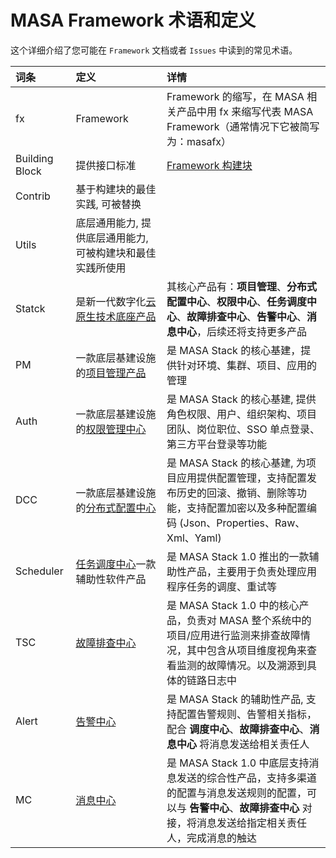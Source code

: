 # MASA Framework 术语和定义

这个详细介绍了您可能在 `Framework` 文档或者 `Issues` 中读到的常见术语。

| 词条             | 定义                                            | 详情                                                                                                   |
|:---------------|:----------------------------------------------|:-----------------------------------------------------------------------------------------------------|
| fx             | Framework                                     | Framework 的缩写，在 MASA 相关产品中用 fx 来缩写代表 MASA Framework（通常情况下它被简写为：masafx）                               |
| Building Block | 提供接口标准                                        | [Framework 构建块](/framework/concepts/building-blocks-concept)                                         |
| Contrib        | 基于构建块的最佳实践, 可被替换                              |                                                                                                      |
| Utils          | 底层通用能力, 提供底层通用能力, 可被构建块和最佳实践所使用               |                                                                                                      |
| Statck         | 是新一代数字化[云原生技术底座产品](/stack/stack/introduce)    | 其核心产品有：**项目管理**、**分布式配置中心**、**权限中心**、**任务调度中心**、**故障排查中心**、**告警中心**、**消息中心**，后续还将支持更多产品              |
| PM             | 一款底层基建设施的[项目管理产品](/stack/pm/introduce)        | 是 MASA Stack 的核心基建，提供针对环境、集群、项目、应用的管理                                                                |
| Auth           | 一款底层基建设施的[权限管理中心](/stack/auth/introduce)      | 是 MASA Stack 的核心基建, 提供角色权限、用户、组织架构、项目团队、岗位职位、SSO 单点登录、第三方平台登录等功能                                     |
| DCC            | 一款底层基建设施的[分布式配置中心](/stack/dcc/introduce)      | 是 MASA Stack 的核心基建, 为项目应用提供配置管理，支持配置发布历史的回滚、撤销、删除等功能，支持配置加密以及多种配置编码 (Json、Properties、Raw、Xml、Yaml)   |
| Scheduler      | [任务调度中心](/stack/scheduler/introduce)一款辅助性软件产品 | 是 MASA Stack 1.0 推出的一款辅助性产品，主要用于负责处理应用程序任务的调度、重试等                                                    |
| TSC            | [故障排查中心](/stack/tsc/introduce)                | 是 MASA Stack 1.0 中的核心产品，负责对 MASA 整个系统中的项目/应用进行监测来排查故障情况，其中包含从项目维度视角来查看监测的故障情况。以及溯源到具体的链路日志中          |
| Alert          | [告警中心](/stack/alert/introduce)                | 是 MASA Stack 的辅助性产品, 支持配置告警规则、告警相关指标，配合 **调度中心**、**故障排查中心**、**消息中心** 将消息发送给相关责任人                     |
| MC             | [消息中心](/stack/mc/introduce)                   | 是 MASA Stack 1.0 中底层支持消息发送的综合性产品，支持多渠道的配置与消息发送规则的配置，可以与 **告警中心**、**故障排查中心** 对接，将消息发送给指定相关责任人，完成消息的触达 |